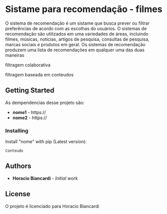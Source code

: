 # Sistame para recomendação - filmes

O sistema de recomendação é um sistame que busca prever ou filtrar preferências de acordo com as escolhas do usuários. 
O sistemas de recomendação são utilizados em uma variedades de áreas, incluindo filmes, músicas, notícias, 
artigos de pesquisa, consultas de pesquisa, marcas sociais e produtos em geral.
Os sistemas de recomendação produzem uma lista de recomendações em qualquer uma das duas maneiras

filtragem colaborativa 

filtragem baseada em conteudos



## Getting Started

As dempendencias desse projeto são:
* **nome1** - https://
* **nome2** - https://

### Installing

Install "nome" with pip (Latest version):

```
Conteudo
```

## Authors
* **Horacio Biancardi** - *Initial work*


## License

O projeto é licenciado para Horacio Biancardi